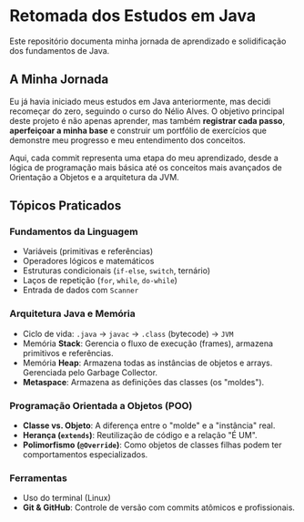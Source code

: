 # Retomada dos Estudos em Java

Este repositório documenta minha jornada de aprendizado e solidificação dos fundamentos de Java.

## A Minha Jornada

Eu já havia iniciado meus estudos em Java anteriormente, mas decidi recomeçar do zero, seguindo o curso do Nélio Alves. O objetivo principal deste projeto é não apenas aprender, mas também **registrar cada passo**, **aperfeiçoar a minha base** e construir um portfólio de exercícios que demonstre meu progresso e meu entendimento dos conceitos.

Aqui, cada commit representa uma etapa do meu aprendizado, desde a lógica de programação mais básica até os conceitos mais avançados de Orientação a Objetos e a arquitetura da JVM.

## Tópicos Praticados

### Fundamentos da Linguagem
- Variáveis (primitivas e referências)
- Operadores lógicos e matemáticos
- Estruturas condicionais (`if-else`, `switch`, ternário)
- Laços de repetição (`for`, `while`, `do-while`)
- Entrada de dados com `Scanner`

### Arquitetura Java e Memória
- Ciclo de vida: `.java` -> `javac` -> `.class` (bytecode) -> `JVM`
- Memória **Stack**: Gerencia o fluxo de execução (frames), armazena primitivos e referências.
- Memória **Heap**: Armazena todas as instâncias de objetos e arrays. Gerenciada pelo Garbage Collector.
- **Metaspace**: Armazena as definições das classes (os "moldes").

### Programação Orientada a Objetos (POO)
- **Classe vs. Objeto**: A diferença entre o "molde" e a "instância" real.
- **Herança (`extends`)**: Reutilização de código e a relação "É UM".
- **Polimorfismo (`@Override`)**: Como objetos de classes filhas podem ter comportamentos especializados.

### Ferramentas
- Uso do terminal (Linux)
- **Git & GitHub**: Controle de versão com commits atômicos e profissionais.